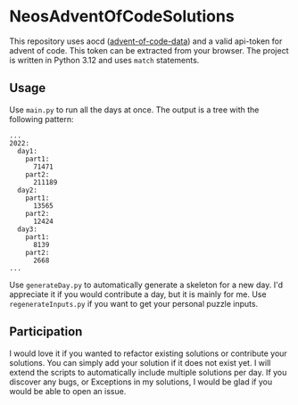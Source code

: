 # NeosAdventOfCodeSolutions

This repository uses aocd ([advent-of-code-data](https://github.com/wimglenn/advent-of-code-data)) and a valid api-token for advent of code. This token can be extracted from your browser.
The project is written in Python 3.12 and uses `match` statements.

## Usage

Use `main.py` to run all the days at once. The output is a tree with the following pattern:
```
...
2022:
  day1:
    part1:
      71471
    part2:
      211189
  day2:
    part1:
      13565
    part2:
      12424
  day3:
    part1:
      8139
    part2:
      2668
...
```
Use `generateDay.py` to automatically generate a skeleton for a new day. I'd appreciate it if you would contribute a day, but it is mainly for me.
Use `regenerateInputs.py` if you want to get your personal puzzle inputs.

## Participation

I would love it if you wanted to refactor existing solutions or contribute your solutions. You can simply add your solution if it does not exist yet. I will extend the scripts to automatically include multiple solutions per day.
If you discover any bugs, or Exceptions in my solutions, I would be glad if you would be able to open an issue.
